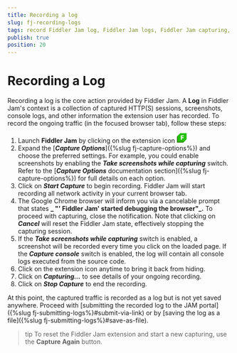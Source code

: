 ```yaml
---
title: Recording a log
slug: fj-recording-logs
tags: record Fiddler Jam log, Fiddler Jam logs, Fiddler Jam capturing, Fiddler Jam recording, capture traffic with Jam, Fiddler Jam HTTPS traffic 
publish: true
position: 20
---
```



# Recording a Log

Recording a log is the core action provided by Fiddler Jam. A **Log** in Fiddler Jam's context is a collection of captured HTTP(S) sessions, screenshots, console logs, and other information the extension user has recorded. To record the ongoing traffic (in the focused browser tab), follow these steps:

1. Launch **Fiddler Jam** by clicking on the extension icon ![Extension main icon](../images/ext/ext-icons/small-logo.png)
2. Expand the [**_Capture Options_**]({%slug fj-capture-options%}) and choose the preferred settings. For example, you could enable screenshots by enabling the **_Take screenshots while capturing_** switch. Refer to the [**_Capture Options_** documentation section]({%slug fj-capture-options%}) for full details on each option.
3. Click on **_Start Capture_** to begin recording. Fiddler Jam will start recording all network activity in your current browser tab.
4. The Google Chrome browser will inform you via a cancelable prompt that states **_ "' Fiddler Jam' started debugging the browser"_.** To proceed with capturing, close the notification. Note that clicking on **_Cancel_** will reset the Fiddler Jam state, effectively stopping the capturing session.
5. If the **_Take screenshots while capturing_** switch is enabled, a screenshot will be recorded every time you click on the loaded page.  If the **_Capture console_** switch is enabled, the log will contain all console logs executed from the source code.
6. Click on the extension icon anytime to bring it back from hiding.
7. Click on **_Capturing…_** to see details of your ongoing recording.
8. Click on **_Stop Capture_** to end the recording.

At this point, the captured traffic is recorded as a log but is not yet saved anywhere. Proceed with [submitting the recorded log to the JAM portal]({%slug fj-submitting-logs%}#submit-via-link) or by [saving the log as a file]({%slug fj-submitting-logs%}#save-as-file).

>tip To reset the Fiddler Jam extension and start a new capturing, use the **Capture Again** button.
